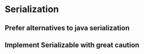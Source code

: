 # Serialization

## Prefer alternatives to java serialization

## Implement Serializable with great caution

